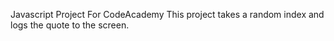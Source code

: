 Javascript Project For CodeAcademy
This project takes a random index and logs the
quote to the screen.